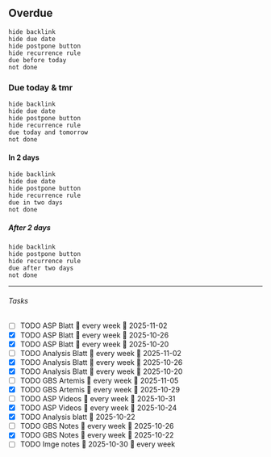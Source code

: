 ## Overdue
```tasks
hide backlink
hide due date
hide postpone button
hide recurrence rule
due before today 
not done
```

### Due today & tmr
```tasks
hide backlink
hide due date
hide postpone button
hide recurrence rule
due today and tomorrow
not done
```

#### In 2 days
```tasks
hide backlink
hide due date
hide postpone button
hide recurrence rule
due in two days
not done
```

##### After 2 days
```tasks
hide backlink
hide postpone button
hide recurrence rule
due after two days 
not done
```

----
###### Tasks
- [ ] TODO ASP Blatt 🔁 every week 📅 2025-11-02
- [x] TODO ASP Blatt 🔁 every week 📅 2025-10-26
- [x] TODO ASP Blatt 🔁 every week 📅 2025-10-20
- [ ] TODO Analysis Blatt 🔁 every week 📅 2025-11-02
- [x] TODO Analysis Blatt 🔁 every week 📅 2025-10-26
- [x] TODO Analysis Blatt 🔁 every week 📅 2025-10-20
- [ ] TODO GBS Artemis 🔁 every week 📅 2025-11-05
- [x] TODO GBS Artemis 🔁 every week 📅 2025-10-29
- [ ] TODO ASP Videos 🔁 every week 📅 2025-10-31
- [x] TODO ASP Videos 🔁 every week 📅 2025-10-24
- [x] TODO Analysis blatt 📅 2025-10-22
- [ ] TODO GBS Notes 🔁 every week 📅 2025-10-26
- [x] TODO GBS Notes 🔁 every week 📅 2025-10-22
- [ ] TODO Imge notes 📅 2025-10-30 🔁 every week 